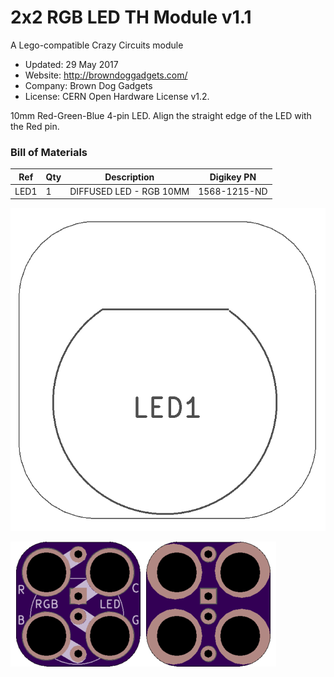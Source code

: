 <!--- start title --->
# 2x2 RGB LED TH Module v1.1
A Lego-compatible Crazy Circuits module

- Updated: 29 May 2017
- Website: http://browndoggadgets.com/
- Company: Brown Dog Gadgets
- License: CERN Open Hardware License v1.2.

<!--- end title --->
10mm Red-Green-Blue 4-pin LED. Align the straight edge of the LED with the Red pin. 

<!--- bom start --->
### Bill of Materials

|Ref|Qty|Description|Digikey PN|
|---|---|-----------|------|
|LED1|1|DIFFUSED LED - RGB 10MM|1568-1215-ND|


<!--- bom end --->
![Assembly Diagram](assembly.png)

![Gerber Preview](preview.png)
	
